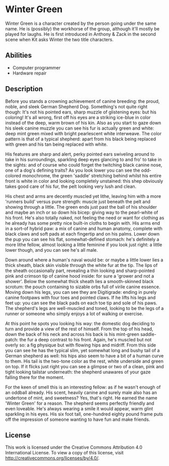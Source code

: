 # Winter Green

Winter Green is a character created by the person going under the same name. He is (possibly) the workhorse of the group, although it'll mostly be played for laughs. He is first introduced in Anthony & Zack in the second scene when Kit asks Winter the two title characters.

## Abilities

- Computer programmer
- Hardware repair

## Description

Before you stands a crowning achievement of canine breeding: the proud, noble, and sleek German Shepherd Dog. Something's not quite right though: It's not his pointed ears, sharp muzzle of glistening eyes: but his coloring! It's all wrong, first off his eyes are a striking ice-blue in color instead of the deep, warm brown of his kin. Also as you start to gaze down his sleek canine muzzle you can see his fur is actually green and white: deep mint green mixed with bright pearlescent white interweave. The color pattern is that of a typical shepherd: apart from his black being replaced with green and his tan being replaced with white.

His features are sharp and alert, perky pointed ears swiveling around to take in his surroundings, sparkling deep eyes glancing to and fro' to take in the sights: and of course who could forget the twitching black canine nose, one of a dog's defining traits? As you look lower you can see the odd-colored monochrome, the green 'saddle' stretching behind whilst his entire front is white in color and looking completely unstained: this shep obviously takes good care of his fur, the pelt looking very lush and clean.

His chest and arms are decently muscled yet lithe, leaving him with a more 'runners build' versus pure strength: muscle just beneath the pelt and showing through a little. The green ends just past the ball of his shoulder and maybe an inch or so down his bicep: giving way to the pearl-white of his front. He's also totally naked, not feeling the need or want for clothing as he already has some pretty nice built-in cloths to begin with. His arms end in a sort-of hybrid paw: a mix of canine and human anatomy, complete with black claws and soft pads at each fingertip and on his palms. Lower down the pup you can see his flat, somewhat-defined stomach: he's definitely a more lithe fellow, almost looking a little feminine if you look just right: a little lower though, and you can see he's all male.

Down around where a human's naval would be: or maybe a little lower lies a thick sheath, black skin visible through the white fur at the tip. The lips of the sheath occasionally part, revealing a thin looking and sharp-pointed pink and crimson tip of canine hood inside: for sure a 'grower and not a shower'. Below the somewhat thick sheath lies a smooth-skinned black scrotum: the pouch containing to sizable orbs full of virile canine essence. Moving down his legs, you can see they are Digitigrade: ending in purely canine footpaws with four toes and pointed claws. If he lifts his legs and feet up: you can see the black pads on each toe tip and sole of his paws. The shepherd's legs are well-muscled and toned, looking to be the legs of a runner or someone who simply enjoys a lot of walking or exercise.

At this point he spots you looking his way: the domestic dog deciding to turn and provide a view of the rest of himself. From the top of his head, down the back of his neck and across his back is his mint-green saddle-patch: the fur a deep contrast to his front. Again, he's muscled but not overly so: a fig physique but with flowing hips and midriff. From this side you can see he has the typical slim, yet somewhat long and bushy tail of a German shepherd as well: his hips also seem to have a bit of a human curve to them. His tail is the two-tone color as the rest, white underside and green on top. If it flicks just right you can see a glimpse or two of a clean, pink and tight looking tailstar underneath: the shepherd unawares of your gaze falling there for the moment.

For the keen of smell this is an interesting fellow: as if he wasn't enough of an oddball already. His scent, heavily canine and surely male also has an undertone of mint, and sweetness? Yes, that's right. He earned the name 'Winter Green' for a reason. The shepherd seems perfectly friendly and even loveable. He's always wearing a smile it would appear, warm glint sparkling in his eyes. His six foot tall, one-hundred eighty pound frame puts off the impression of someone wanting to have fun and make friends.

## License

This work is licensed under the Creative Commons Attribution 4.0 International License. To view a copy of this license, visit http://creativecommons.org/licenses/by/4.0/.
